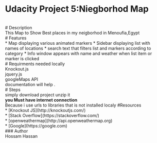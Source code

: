 # Udacity Project 5:Niegborhod Map
<br>
# Description
<br>
This Map to Show Best places in my neigborhod in Menoufia,Egypt
<br>
# Features
<br>
* Map displaying various animated markers
* Sidebar displaying list with names of locations
* search text that filters list and markers according to category
* Info window appears with name and weather when list item or marker is clicked
<br>
# Requirments needed locally
<br>
Knockout.js
<br>
jquery.js<br>
googleMaps API<br>
documentation will help .<br>
# Steps 
<br>
simply download project unzip it
<br>
<strong> you Must have internet connection</strong>
<br>
Because i use urls to libraries that is not installed localy
#Resources
<br>
* [Knockout JS](http://knockoutjs.com/)
<br>
* [Stack Overflow](https://stackoverflow.com/)
<br>
* [openweathermap](http://api.openweathermap.org)
<br>
* [Google](https://google.com)<br>
### Author
<br>
Hossam Hassan